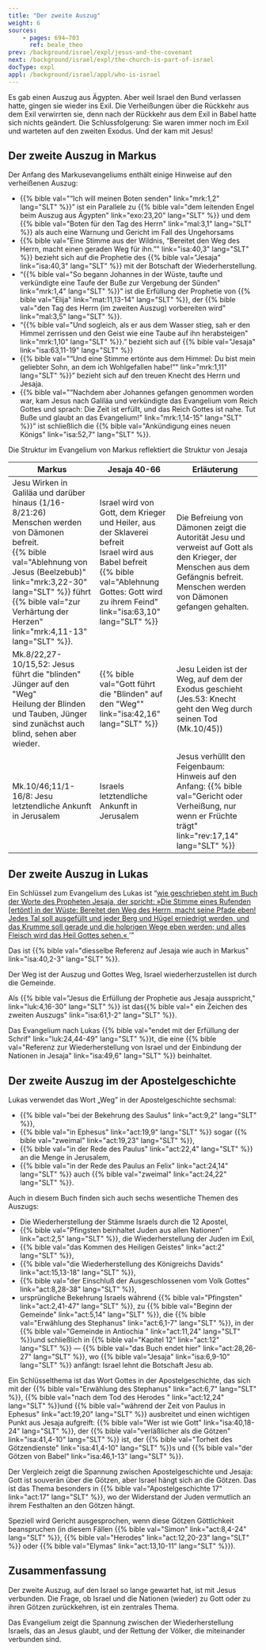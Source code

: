```yaml
---
title: "Der zweite Auszug"
weight: 6
sources:
    - pages: 694–703
      ref: beale_theo
prev: /background/israel/expl/jesus-and-the-covenant
next: /background/israel/expl/the-church-is-part-of-israel
docType: expl
appl: /background/israel/appl/who-is-israel
---
```


Es gab einen Auszug aus Ägypten. Aber weil Israel den Bund verlassen hatte, gingen sie wieder ins Exil. Die Verheißungen über die Rückkehr aus dem Exil verwirrten sie, denn nach der Rückkehr aus dem Exil in Babel hatte sich nichts geändert. Die Schlussfolgerung: Sie waren immer noch im Exil und warteten auf den zweiten Exodus. Und der kam mit Jesus!

## Der zweite Auszug in Markus

<a name="f526"></a>
Der Anfang des Markusevangeliums enthält einige Hinweise auf den verheißenen Auszug:

- {{% bible val="“Ich will meinen Boten senden" link="mrk:1,2" lang="SLT" %}}” ist ein Parallele zu {{% bible val="dem leitenden Engel beim Auszug aus Ägypten" link="exo:23,20" lang="SLT" %}} und dem {{% bible val="Boten für den Tag des Herrn" link="mal:3,1" lang="SLT" %}} als auch eine Warnung und Gericht im Fall des Ungehorsams
- {{% bible val="Eine Stimme aus der Wildnis, “Bereitet den Weg des Herrn, macht einen geraden Weg für ihn.”" link="isa:40,3" lang="SLT" %}} bezieht sich auf die Prophetie des {{% bible val="Jesaja" link="isa:40,3" lang="SLT" %}} mit der Botschaft der Wiederherstellung.
- “{{% bible val="So begann Johannes in der Wüste, taufte und verkündigte eine Taufe der Buße zur Vergebung der Sünden" link="mrk:1,4" lang="SLT" %}}” ist die Erfüllung der Prophetie von {{% bible val="Elija" link="mat:11,13-14" lang="SLT" %}}, der {{% bible val="den Tag des Herrn (im zweiten Auszug) vorbereiten wird" link="mal:3,5" lang="SLT" %}}.
- “{{% bible val="Und sogleich, als er aus dem Wasser stieg, sah er den Himmel zerrissen und den Geist wie eine Taube auf ihn herabsteigen" link="mrk:1,10" lang="SLT" %}}.” bezieht sich auf {{% bible val="Jesaja" link="isa:63,11-19" lang="SLT" %}}
- {{% bible val="“Und eine Stimme ertönte aus dem Himmel: Du bist mein geliebter Sohn, an dem ich Wohlgefallen habe!”" link="mrk:1,11" lang="SLT" %}}” bezieht sich auf den treuen Knecht des Herrn und Jesaja.
- {{% bible val="“Nachdem aber Johannes gefangen genommen worden war, kam Jesus nach Galiläa und verkündigte das Evangelium vom Reich Gottes und sprach: Die Zeit ist erfüllt, und das Reich Gottes ist nahe. Tut Buße und glaubt an das Evangelium!" link="mrk:1,14-15" lang="SLT" %}}” ist schließlich die {{% bible val="Ankündigung eines neuen Königs" link="isa:52,7" lang="SLT" %}}.

<p>Die Struktur im Evangelium von Markus reflektiert die Struktur von Jesaja</p>

| Markus | Jesaja 40-66 | Erläuterung |
|--------|--------------|-------------|
| Jesu Wirken in Galiläa und darüber hinaus (1/16-8/21:26) </br> Menschen werden von Dämonen befreit. </br> {{% bible val="Ablehnung von Jesus (Beelzebub)" link="mrk:3,22-30" lang="SLT" %}} führt {{% bible val="zur Verhärtung der Herzen" link="mrk:4,11-13" lang="SLT" %}}. | Israel wird von Gott, dem Krieger und Heiler, aus der Sklaverei befreit</br> Israel wird aus Babel befreit</br> {{% bible val="Ablehnung Gottes: Gott wird zu ihrem Feind" link="isa:63,10" lang="SLT" %}} | Die Befreiung von Dämonen zeigt die Autorität Jesu und verweist auf Gott als den Krieger, der Menschen aus dem Gefängnis befreit.</br> Menschen werden von Dämonen gefangen gehalten. |
| Mk.8/22,27-10/15,52: Jesus führt die "blinden" Jünger auf den "Weg" </br> Heilung der Blinden und Tauben, Jünger sind zunächst auch blind, sehen aber wieder. | {{% bible val="Gott führt die \"Blinden\" auf den \"Weg\"" link="isa:42,16" lang="SLT" %}} | Jesu Leiden ist der Weg, auf dem der Exodus geschieht (Jes.53: Knecht geht den Weg durch seinen Tod (Mk.10/45)) |
| Mk.10/46;11/1-16/8: Jesu letztendliche Ankunft in Jerusalem | Israels letztendliche Ankunft in Jerusalem | Jesus verhüllt den Feigenbaum: Hinweis auf den Anfang: {{% bible val="Gericht oder Verheißung, nur wenn er Früchte trägt" link="rev:17,14" lang="SLT" %}} |

## Der zweite Auszug in Lukas

<a name="f2e1"></a>
Ein Schlüssel zum Evangelium des Lukas ist “[wie geschrieben steht im Buch der Worte des Propheten Jesaja, der spricht: »Die Stimme eines Rufenden [ertönt] in der Wüste: Bereitet den Weg des Herrn, macht seine Pfade eben! Jedes Tal soll ausgefüllt und jeder Berg und Hügel erniedrigt werden, und das Krumme soll gerade und die holprigen Wege eben werden; und alles Fleisch wird das Heil Gottes sehen.« ](https://www.bibleserver.com/SLT/Lukas3%2C4-6)’”

Das ist {{% bible val="diesselbe Referenz auf Jesaja wie auch in Markus" link="isa:40,2-3" lang="SLT" %}}.

Der Weg ist der Auszug und Gottes Weg, Israel wiederherzustellen ist durch die Gemeinde.

Als {{% bible val="Jesus die Erfüllung der Prophetie aus Jesaja ausspricht," link="luk:4,16-30" lang="SLT" %}} ist das{{% bible val=" ein Zeichen des zweiten Auszugs" link="isa:61,1-2" lang="SLT" %}}.

Das Evangelium nach Lukas {{% bible val="endet mit der Erfüllung der Schrif" link="luk:24,44-49" lang="SLT" %}}t, die eine {{% bible val="Referenz zur Wiederherstellung von Israel und der Einbindung der Nationen in Jesaja" link="isa:49,6" lang="SLT" %}} beinhaltet.

## Der zweite Auszug im der Apostelgeschichte

<a name="b683"></a>
Lukas verwendet das Wort „Weg” in der Apostelgeschichte sechsmal:

- {{% bible val="bei der Bekehrung des Saulus" link="act:9,2" lang="SLT" %}},
- {{% bible val="in Ephesus" link="act:19,9" lang="SLT" %}} sogar {{% bible val="zweimal" link="act:19,23" lang="SLT" %}},
- {{% bible val="in der Rede des Paulus" link="act:22,4" lang="SLT" %}} an die Menge in Jerusalem,
- {{% bible val="in der Rede des Paulus an Felix" link="act:24,14" lang="SLT" %}} auch {{% bible val="zweimal" link="act:24,22" lang="SLT" %}}.

Auch in diesem Buch finden sich auch sechs wesentliche Themen des Auszugs:

- Die Wiederherstellung der Stämme Israels durch die 12 Apostel,
- {{% bible val="Pfingsten beinhaltet Juden aus allen Nationen" link="act:2,5" lang="SLT" %}}, die Wiederherstellung der Juden im Exil,
- {{% bible val="das Kommen des Heiligen Geistes" link="act:2" lang="SLT" %}},
- {{% bible val="die Wiederherstellung des Königreichs Davids" link="act:15,13-18" lang="SLT" %}},
- {{% bible val="der Einschluß der Ausgeschlossenen vom Volk Gottes" link="act:8,28-38" lang="SLT" %}},
- ursprüngliche Bekehrung Israels während {{% bible val="Pfingsten" link="act:2,41-47" lang="SLT" %}}, zu {{% bible val="Beginn der Gemeinde" link="act:5,14" lang="SLT" %}}, die {{% bible val="Erwählung des Stephanus" link="act:6,1-7" lang="SLT" %}}, in der {{% bible val="Gemeinde in Antiochia " link="act:11,24" lang="SLT" %}}und schließlich in {{% bible val="Kapitel 12" link="act:12" lang="SLT" %}} — {{% bible val="das Buch endet hier" link="act:28,26-27" lang="SLT" %}}, wo {{% bible val="Jesaja" link="isa:6,9-10" lang="SLT" %}} anfängt: Israel lehnt die Botschaft Jesu ab.

Ein Schlüsselthema ist das Wort Gottes in der Apostelgeschichte, das sich mit der {{% bible val="Erwählung des Stephanus" link="act:6,7" lang="SLT" %}}, {{% bible val="nach dem Tod des Herodes " link="act:12,24" lang="SLT" %}}und {{% bible val="während der Zeit von Paulus in Ephesus" link="act:19,20" lang="SLT" %}} ausbreitet und einen wichtigen Punkt aus Jesaja aufgreift: {{% bible val="Wer ist wie Gott" link="isa:40,18-24" lang="SLT" %}}, der {{% bible val="verläßlicher als die Götzen" link="isa:41,4-10" lang="SLT" %}} ist, der {{% bible val="Torheit des Götzendienste" link="isa:41,4-10" lang="SLT" %}}s und {{% bible val="der Götzen von Babel" link="isa:46,1-13" lang="SLT" %}}.

Der Vergleich zeigt die Spannung zwischen Apostelgeschichte und Jesaja: Gott ist souverän über die Götzen, aber Israel hängt sich an die Götzen. Das ist das Thema besonders in {{% bible val="Apostelgeschichte 17" link="act:17" lang="SLT" %}}, wo der Widerstand der Juden vermutlich an ihrem Festhalten an den Götzen hängt.

Speziell wird Gericht ausgesprochen, wenn diese Götzen Göttlichkeit beanspruchen (in diesem Fällen {{% bible val="Simon" link="act:8,4-24" lang="SLT" %}}, {{% bible val="Herodes" link="act:12,20-23" lang="SLT" %}} oder {{% bible val="Elymas" link="act:13,10-11" lang="SLT" %}}).

## Zusammenfassung

<a name="135c"></a>
Der zweite Auszug, auf den Israel so lange gewartet hat, ist mit Jesus verbunden. Die Frage, ob Israel und die Nationen (wieder) zu Gott oder zu ihren Götzen zurückkehren, ist ein zentrales Thema.

Das Evangelium zeigt die Spannung zwischen der Wiederherstellung Israels, das an Jesus glaubt, und der Rettung der Völker, die miteinander verbunden sind.
